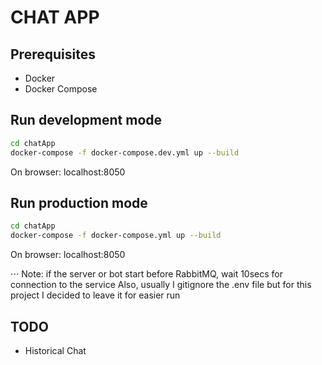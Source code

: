 # CHAT APP

## Prerequisites
* Docker
* Docker Compose

## Run development mode
``` sh
cd chatApp
docker-compose -f docker-compose.dev.yml up --build
```
On browser: localhost:8050

## Run production mode
``` sh
cd chatApp
docker-compose -f docker-compose.yml up --build
```
On browser: localhost:8050

⋅⋅⋅ Note: if the server or bot start before RabbitMQ, wait 10secs for connection to the service
Also, usually I gitignore the .env file but for this project I decided to leave it for easier run

## TODO
* Historical Chat
